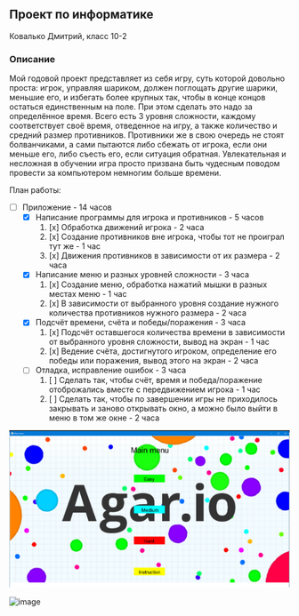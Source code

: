 ## Проект по информатике

Ковалько Дмитрий, класс 10-2

### Описание

Мой годовой проект представляет из себя игру, суть которой довольно проста: игрок, управляя шариком, должен поглощать другие шарики, меньшие его, и избегать более крупных так, чтобы в конце концов остаться единственным на поле. При этом сделать это надо за определённое время. Всего есть 3 уровня сложности, каждому соответствует своё время, отведенное на игру, а также количество и средний размер противников. Противники же в свою очередь не стоят болванчиками, а сами пытаются либо сбежать от игрока, если они меньше его, либо съесть его, если ситуация обратная. Увлекательная и несложная в обучении игра просто призвана быть чудесным поводом провести за компьютером немногим больше времени.


План работы:

- [ ] Приложение - 14 часов
     * [x] Написание программы для игрока и противников - 5 часов
          1. [x] Обработка движений игрока - 2 часа
          2. [x] Создание противников вне игрока, чтобы тот не проиграл тут же - 1 час
          3. [x] Движения противников в зависимости от их размера - 2 часа
     * [x] Написание меню и разных уровней сложности - 3 часа
          1. [x] Создание меню, обработка нажатий мышки в разных местах меню - 1 час
          2. [x] В зависимости от выбранного уровня создание нужного количества противников нужного размера - 2 часа
     * [x] Подсчёт времени, счёта и победы/поражения - 3 часа
          1. [x] Подсчёт оставшегося количества времени в зависимости от выбранного уровня сложности, вывод на экран - 1 час
          2. [x] Ведение счёта, достигнутого игроком, определение его победы или поражения, вывод этого на экран - 2 часа
     * [ ] Отладка, исправление ошибок - 3 часа
          1. [ ] Сделать так, чтобы счёт, время и победа/поражение отоброжались вместе с передвижением игрока - 1 час
          2. [ ] Сделать так, чтобы по завершении игры не приходилось закрывать и заново открывать окно, а можно было выйти в меню в том же окне - 2 часа


![](resources/img.png)

![image](https://user-images.githubusercontent.com/112693825/235235751-be5a331d-a41e-4459-b578-2f9443598f98.png)

